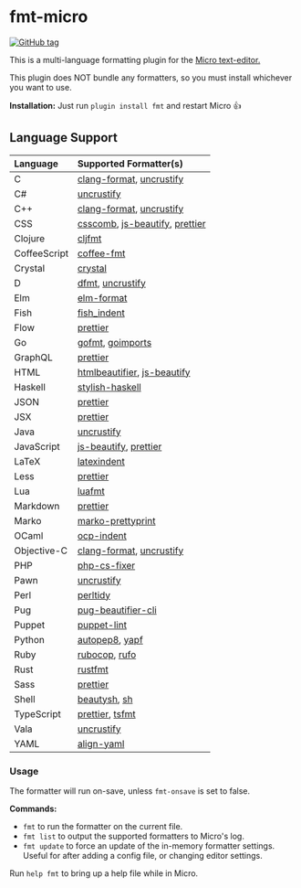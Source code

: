 # fmt-micro

[![GitHub tag](https://img.shields.io/github/tag/sum01/fmt-micro.svg)](https://github.com/sum01/fmt-micro/releases)

This is a multi-language formatting plugin for the [Micro text-editor.](https://github.com/zyedidia/micro)

This plugin does NOT bundle any formatters, so you must install whichever you want to use.

**Installation:** Just run `plugin install fmt` and restart Micro :+1:

## Language Support

| Language     | Supported Formatter(s)               |
| :----------- | :----------------------------------- |
| C            | [clang-format], [uncrustify]         |
| C#           | [uncrustify]                         |
| C++          | [clang-format], [uncrustify]         |
| CSS          | [csscomb], [js-beautify], [prettier] |
| Clojure      | [cljfmt]                             |
| CoffeeScript | [coffee-fmt]                         |
| Crystal      | [crystal]                            |
| D            | [dfmt], [uncrustify]                 |
| Elm          | [elm-format]                         |
| Fish         | [fish_indent]                        |
| Flow         | [prettier]                           |
| Go           | [gofmt], [goimports]                 |
| GraphQL      | [prettier]                           |
| HTML         | [htmlbeautifier], [js-beautify]      |
| Haskell      | [stylish-haskell]                    |
| JSON         | [prettier]                           |
| JSX          | [prettier]                           |
| Java         | [uncrustify]                         |
| JavaScript   | [js-beautify], [prettier]            |
| LaTeX        | [latexindent]                        |
| Less         | [prettier]                           |
| Lua          | [luafmt]                             |
| Markdown     | [prettier]                           |
| Marko        | [marko-prettyprint]                  |
| OCaml        | [ocp-indent]                         |
| Objective-C  | [clang-format], [uncrustify]         |
| PHP          | [php-cs-fixer]                       |
| Pawn         | [uncrustify]                         |
| Perl         | [perltidy]                           |
| Pug          | [pug-beautifier-cli]                 |
| Puppet       | [puppet-lint]                        |
| Python       | [autopep8], [yapf]                   |
| Ruby         | [rubocop], [rufo]                    |
| Rust         | [rustfmt]                            |
| Sass         | [prettier]                           |
| Shell        | [beautysh], [sh]                     |
| TypeScript   | [prettier], [tsfmt]                  |
| Vala         | [uncrustify]                         |
| YAML         | [align-yaml]                         |

### Usage

The formatter will run on-save, unless `fmt-onsave` is set to false.

**Commands:**

* `fmt` to run the formatter on the current file.
* `fmt list` to output the supported formatters to Micro's log.
* `fmt update` to force an update of the in-memory formatter settings.  
  Useful for after adding a config file, or changing editor settings.

Run `help fmt` to bring up a help file while in Micro.

<!-- Table links to make the table easier to read in source -->

[align-yaml]: https://github.com/jonschlinkert/align-yaml
[autopep8]: https://github.com/hhatto/autopep8
[beautysh]: https://github.com/bemeurer/beautysh
[clang-format]: https://clang.llvm.org/docs/ClangFormat.html
[cljfmt]: https://github.com/snoe/node-cljfmt
[coffee-fmt]: https://github.com/sterpe/coffee-fmt
[crystal]: https://github.com/crystal-lang/crystal
[csscomb]: https://github.com/csscomb/csscomb.js
[dfmt]: https://github.com/dlang-community/dfmt
[elm-format]: https://github.com/avh4/elm-format
[fish_indent]: https://fishshell.com/docs/current/commands.html#fish_indent
[gofmt]: https://golang.org/cmd/gofmt/
[goimports]: https://godoc.org/golang.org/x/tools/cmd/goimports
[htmlbeautifier]: https://github.com/threedaymonk/htmlbeautifier
[js-beautify]: https://github.com/beautify-web/js-beautify
[latexindent]: https://github.com/cmhughes/latexindent.pl
[luafmt]: https://github.com/trixnz/lua-fmt
[marko-prettyprint]: https://github.com/marko-js/marko-prettyprint
[ocp-indent]: https://www.typerex.org/ocp-indent.html
[perltidy]: http://perltidy.sourceforge.net/
[pug-beautifier-cli]: https://github.com/lgaticaq/pug-beautifier-cli
[rubocop]: https://github.com/bbatsov/rubocop
[rufo]: https://github.com/ruby-formatter/rufo
[rustfmt]: https://github.com/rust-lang-nursery/rustfmt
[sh]: https://github.com/mvdan/sh
[stylish-haskell]: https://github.com/jaspervdj/stylish-haskell
[tsfmt]: https://github.com/vvakame/typescript-formatter
[php-cs-fixer]: https://github.com/friendsofphp/PHP-CS-Fixer
[prettier]: https://github.com/prettier/prettier
[puppet-lint]: http://puppet-lint.com/
[uncrustify]: https://github.com/uncrustify/uncrustify
[yapf]: https://github.com/google/yapf
